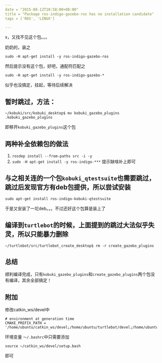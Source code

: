```yaml
---
date = "2015-08-12T10:58:00+08:00"
title = "Package ros-indigo-gazebo-ros has no installation candidate"
tags = ['ROS', 'LINUX']

---
```


x，又找不见这个包。。。

奶奶的，装之

`sudo -H apt-get install -y ros-indigo-gazebo-ros`

然后提示没有这个包，好吧，通配符匹配之

`sudo -H apt-get install -y ros-indigo-gazebo-*`

似乎也没搞定，挂起，等待后续解决

## 暂时跳过，方法：

`~/kobuki/src/kobuki_desktop$ mv kobuki_gazebo_plugins .kobuki_gazebo_plugins`

即移开`kobuki_gazebo_plugins`这个包

## 两种补全依赖包的做法

1.  `rosdep install --from-paths src -i -y`
2.  `sudo -H apt-get install -y ros-indigo-***` 提示缺啥补上即可

## 与之相关连的一个包`kobuki_qtestsuite`也需要跳过，跳过后发现官方有deb包提供，所以尝试安装

`sudo apt-get install ros-indigo-kobuki-qtestsuite`

于是又安装了一坨deb。。。不过还好这个包算是装上了

## 编译到`turtlebot`的时候，上面提到的跳过大法似乎失灵，所以只能暴力删除

`~/turtlebot/src/turtlebot_create_desktop$ rm -r create_gazebo_plugins`

## 总结

顺利编译完成，只有`kobuki_gazebo_plugins`和`create_gazebo_plugins`两个包没有编译，其余全部搞定！

## 附加

修改catkin_ws/devel中
```
# environment at generation time
CMAKE_PREFIX_PATH = '/home/ubuntu/catkin_ws/devel;/home/ubuntu/turtlebot/devel;/home/ubuntu/kobuki/devel;/home/ubuntu/rocon/devel;/opt/ros/indigo'.split(';')
```
环境变量
`～/.bashrc`中只需要添加

`source ~/catkin_ws/devel/setup.bash`

即可